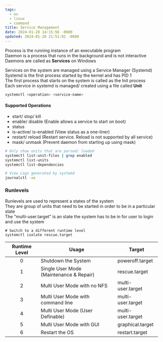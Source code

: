 ```yaml
---
tags:
  - os
  - linux
  - command
title: Service Management
date: 2024-01-28 14:15:56 -0600
updated: 2024-01-28 21:51:01 -0600
---
```


Process is the running instance of an executable program  
Daemon is a process that runs in the background and is not interactive  
Daemons are called as **Services** on Windows

Services on the system are managed using a Service Manager (Systemd)  
Systemd is the first process started by the kernel and has PID 1  
The first process that starts on the system is called as the Init process  
Each service in systemd is managed/ created using a file called **Unit**

````bash
systemctl <operation> <service-name>
````

#### Supported Operations

* start/ stop/ kill
* enable/ disable (Enable allows a service to start on boot)
* status
* is-active/ is-enabled (View status as a one-liner)
* restart/ reload (Restart service. Reload is not supported by all service)
* mask/ unmask (Prevent daemon from starting up using mask)

````bash
# Only show units that are parsed/ loaded
systemctl list-unit-files | grep enabled
systemctl list-units
systemctl list-dependencies

# View Logs generated by systemd
journalctl -xe
````

### Runlevels

Runlevels are used to represent a states of the system  
They are group of units that need to be started in order to be in a particular state  
The "multi-user.target" is an state the system has to be in for user to login and use the system

````shell
# Switch to a different runtime level
systemctl isolate rescue.target
````

| Runtime Level | Usage                                   | Target            |
| :-----------: | --------------------------------------- | ----------------- |
|       0       | Shutdown the System                     | poweroff.target   |
|       1       | Single User Mode (Maintenance & Repair) | rescue.target     |
|       2       | Multi User Mode with no NFS             | multi-user.target |
|       3       | Multi User Mode with command line       | multi-user.target |
|       4       | Multi User Mode (User Definable)        | multi-user.target |
|       5       | Multi User Mode with GUI                | graphical.target  |
|       6       | Restart the OS                          | restart.target    |

